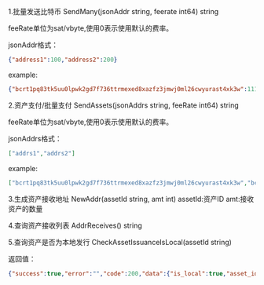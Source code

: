 1.批量发送比特币
SendMany(jsonAddr string, feerate int64) string

feeRate单位为sat/vbyte,使用0表示使用默认的费率。

jsonAddr格式：
```json
{"address1":100,"address2":200}
```

example:
```json
{"bcrt1pq83tk5uu0lpwk2gd7f736ttrmexed8xazfz3jmwj0ml26cwyurast4xk3w":1111,"bcrt1pra9w5dphnx75n0pjzcxlc5e8k9vg9sdupttyr36prn2t6ullr9eq0utvac":2222}
```

2.资产支付/批量支付
SendAssets(jsonAddrs string, feeRate int64) string

feeRate单位为sat/vbyte,使用0表示使用默认的费率。

jsonAddrs格式：
```json
["addrs1","addrs2"]
```
example:
```json
["bcrt1pq83tk5uu0lpwk2gd7f736ttrmexed8xazfz3jmwj0ml26cwyurast4xk3w","bcrt1pra9w5dphnx75n0pjzcxlc5e8k9vg9sdupttyr36prn2t6ullr9eq0utvac"]
```

3.生成资产接收地址
NewAddr(assetId string, amt int)
assetId:资产ID
amt:接收资产的数量

4.查询资产接收列表
AddrReceives() string

5.查询资产是否为本地发行
CheckAssetIssuanceIsLocal(assetId string)

返回值：
```json
{"success":true,"error":"","code":200,"data":{"is_local":true,"asset_id":"8513a233c4d011fccb2037aff509070e874293e8cd5f2e42310db5d947e3eb32","batch_txid":"a145851eb09040a1c9822891f9b64c35a54621583a6cb63a47664f055e71fb91","amount":22222}}
```